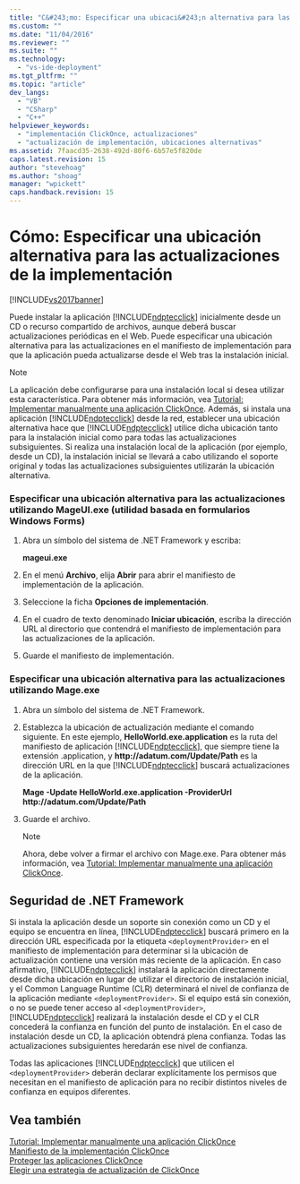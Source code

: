```yaml
---
title: "C&#243;mo: Especificar una ubicaci&#243;n alternativa para las actualizaciones de la implementaci&#243;n | Microsoft Docs"
ms.custom: ""
ms.date: "11/04/2016"
ms.reviewer: ""
ms.suite: ""
ms.technology: 
  - "vs-ide-deployment"
ms.tgt_pltfrm: ""
ms.topic: "article"
dev_langs: 
  - "VB"
  - "CSharp"
  - "C++"
helpviewer_keywords: 
  - "implementación ClickOnce, actualizaciones"
  - "actualización de implementación, ubicaciones alternativas"
ms.assetid: 7faacd35-2638-492d-80f6-6b57e5f820de
caps.latest.revision: 15
author: "stevehoag"
ms.author: "shoag"
manager: "wpickett"
caps.handback.revision: 15
---
```

# C&#243;mo: Especificar una ubicaci&#243;n alternativa para las actualizaciones de la implementaci&#243;n
[!INCLUDE[vs2017banner](../code-quality/includes/vs2017banner.md)]

Puede instalar la aplicación [!INCLUDE[ndptecclick](../deployment/includes/ndptecclick_md.md)] inicialmente desde un CD o recurso compartido de archivos, aunque deberá buscar actualizaciones periódicas en el Web.  Puede especificar una ubicación alternativa para las actualizaciones en el manifiesto de implementación para que la aplicación pueda actualizarse desde el Web tras la instalación inicial.  
  
> [!NOTE]
>  La aplicación debe configurarse para una instalación local si desea utilizar esta característica.  Para obtener más información, vea [Tutorial: Implementar manualmente una aplicación ClickOnce](../deployment/walkthrough-manually-deploying-a-clickonce-application.md).  Además, si instala una aplicación [!INCLUDE[ndptecclick](../deployment/includes/ndptecclick_md.md)] desde la red, establecer una ubicación alternativa hace que [!INCLUDE[ndptecclick](../deployment/includes/ndptecclick_md.md)] utilice dicha ubicación tanto para la instalación inicial como para todas las actualizaciones subsiguientes.  Si realiza una instalación local de la aplicación \(por ejemplo, desde un CD\), la instalación inicial se llevará a cabo utilizando el soporte original y todas las actualizaciones subsiguientes utilizarán la ubicación alternativa.  
  
### Especificar una ubicación alternativa para las actualizaciones utilizando MageUI.exe \(utilidad basada en formularios Windows Forms\)  
  
1.  Abra un símbolo del sistema de .NET Framework y escriba:  
  
     **mageui.exe**  
  
2.  En el menú **Archivo**, elija **Abrir** para abrir el manifiesto de implementación de la aplicación.  
  
3.  Seleccione la ficha **Opciones de implementación**.  
  
4.  En el cuadro de texto denominado **Iniciar ubicación**, escriba la dirección URL al directorio que contendrá el manifiesto de implementación para las actualizaciones de la aplicación.  
  
5.  Guarde el manifiesto de implementación.  
  
### Especificar una ubicación alternativa para las actualizaciones utilizando Mage.exe  
  
1.  Abra un símbolo del sistema de .NET Framework.  
  
2.  Establezca la ubicación de actualización mediante el comando siguiente.  En este ejemplo, **HelloWorld.exe.application** es la ruta del manifiesto de aplicación [!INCLUDE[ndptecclick](../deployment/includes/ndptecclick_md.md)], que siempre tiene la extensión .application, y **http:\/\/adatum.com\/Update\/Path** es la dirección URL en la que [!INCLUDE[ndptecclick](../deployment/includes/ndptecclick_md.md)] buscará actualizaciones de la aplicación.  
  
     **Mage \-Update HelloWorld.exe.application \-ProviderUrl http:\/\/adatum.com\/Update\/Path**  
  
3.  Guarde el archivo.  
  
    > [!NOTE]
    >  Ahora, debe volver a firmar el archivo con Mage.exe.  Para obtener más información, vea [Tutorial: Implementar manualmente una aplicación ClickOnce](../deployment/walkthrough-manually-deploying-a-clickonce-application.md).  
  
## Seguridad de .NET Framework  
 Si instala la aplicación desde un soporte sin conexión como un CD y el equipo se encuentra en línea, [!INCLUDE[ndptecclick](../deployment/includes/ndptecclick_md.md)] buscará primero en la dirección URL especificada por la etiqueta `<deploymentProvider>` en el manifiesto de implementación para determinar si la ubicación de actualización contiene una versión más reciente de la aplicación.  En caso afirmativo, [!INCLUDE[ndptecclick](../deployment/includes/ndptecclick_md.md)] instalará la aplicación directamente desde dicha ubicación en lugar de utilizar el directorio de instalación inicial, y el Common Language Runtime \(CLR\) determinará el nivel de confianza de la aplicación mediante `<deploymentProvider>`.  Si el equipo está sin conexión, o no se puede tener acceso al `<deploymentProvider>`, [!INCLUDE[ndptecclick](../deployment/includes/ndptecclick_md.md)] realizará la instalación desde el CD y el CLR concederá la confianza en función del punto de instalación. En el caso de instalación desde un CD, la aplicación obtendrá plena confianza.  Todas las actualizaciones subsiguientes heredarán ese nivel de confianza.  
  
 Todas las aplicaciones [!INCLUDE[ndptecclick](../deployment/includes/ndptecclick_md.md)] que utilicen el `<deploymentProvider>` deberán declarar explícitamente los permisos que necesitan en el manifiesto de aplicación para no recibir distintos niveles de confianza en equipos diferentes.  
  
## Vea también  
 [Tutorial: Implementar manualmente una aplicación ClickOnce](../deployment/walkthrough-manually-deploying-a-clickonce-application.md)   
 [Manifiesto de la implementación ClickOnce](../deployment/clickonce-deployment-manifest.md)   
 [Proteger las aplicaciones ClickOnce](../deployment/securing-clickonce-applications.md)   
 [Elegir una estrategia de actualización de ClickOnce](../deployment/choosing-a-clickonce-update-strategy.md)
